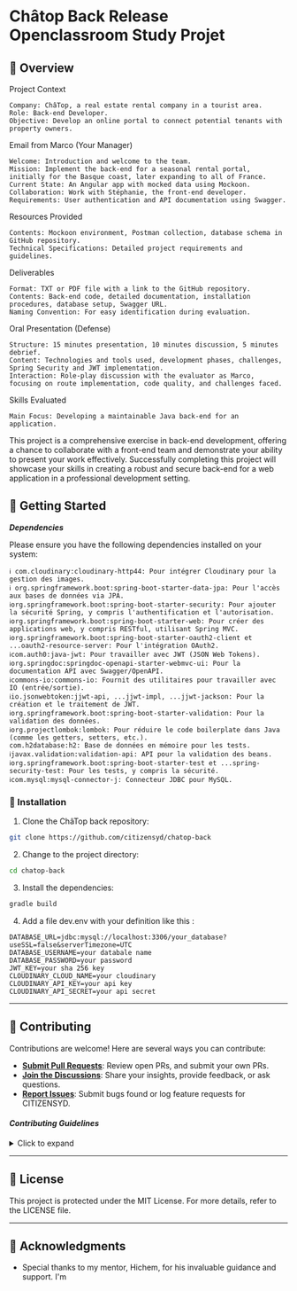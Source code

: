 
# Châtop Back Release Openclassroom Study Projet

## 📍 Overview

Project Context

    Company: ChâTop, a real estate rental company in a tourist area.
    Role: Back-end Developer.
    Objective: Develop an online portal to connect potential tenants with property owners.

Email from Marco (Your Manager)

    Welcome: Introduction and welcome to the team.
    Mission: Implement the back-end for a seasonal rental portal, initially for the Basque coast, later expanding to all of France.
    Current State: An Angular app with mocked data using Mockoon.
    Collaboration: Work with Stéphanie, the front-end developer.
    Requirements: User authentication and API documentation using Swagger.

Resources Provided

    Contents: Mockoon environment, Postman collection, database schema in GitHub repository.
    Technical Specifications: Detailed project requirements and guidelines.

Deliverables

    Format: TXT or PDF file with a link to the GitHub repository.
    Contents: Back-end code, detailed documentation, installation procedures, database setup, Swagger URL.
    Naming Convention: For easy identification during evaluation.

Oral Presentation (Defense)

    Structure: 15 minutes presentation, 10 minutes discussion, 5 minutes debrief.
    Content: Technologies and tools used, development phases, challenges, Spring Security and JWT implementation.
    Interaction: Role-play discussion with the evaluator as Marco, focusing on route implementation, code quality, and challenges faced.

Skills Evaluated

    Main Focus: Developing a maintainable Java back-end for an application.

This project is a comprehensive exercise in back-end development, offering a chance to collaborate with a front-end team and demonstrate your ability to present your work effectively. Successfully completing this project will showcase your skills in creating a robust and secure back-end for a web application in a professional development setting.

## 🚀 Getting Started

***Dependencies***

Please ensure you have the following dependencies installed on your system:

    ℹ️ com.cloudinary:cloudinary-http44: Pour intégrer Cloudinary pour la gestion des images.
    ℹ️ org.springframework.boot:spring-boot-starter-data-jpa: Pour l'accès aux bases de données via JPA.
    ℹ️org.springframework.boot:spring-boot-starter-security: Pour ajouter la sécurité Spring, y compris l'authentification et l'autorisation.
    ℹ️org.springframework.boot:spring-boot-starter-web: Pour créer des applications web, y compris RESTful, utilisant Spring MVC.
    ℹ️org.springframework.boot:spring-boot-starter-oauth2-client et ...oauth2-resource-server: Pour l'intégration OAuth2.
    ℹ️com.auth0:java-jwt: Pour travailler avec JWT (JSON Web Tokens).
    ℹ️org.springdoc:springdoc-openapi-starter-webmvc-ui: Pour la documentation API avec Swagger/OpenAPI.
    ℹ️commons-io:commons-io: Fournit des utilitaires pour travailler avec IO (entrée/sortie).
    ℹ️io.jsonwebtoken:jjwt-api, ...jjwt-impl, ...jjwt-jackson: Pour la création et le traitement de JWT.
    ℹ️org.springframework.boot:spring-boot-starter-validation: Pour la validation des données.
    ℹ️org.projectlombok:lombok: Pour réduire le code boilerplate dans Java (comme les getters, setters, etc.).
    com.h2database:h2: Base de données en mémoire pour les tests.
    ℹ️javax.validation:validation-api: API pour la validation des beans.
    ℹ️org.springframework.boot:spring-boot-starter-test et ...spring-security-test: Pour les tests, y compris la sécurité.
    ℹ️com.mysql:mysql-connector-j: Connecteur JDBC pour MySQL.

### 🔧 Installation


1. Clone the ChâTop back repository:
```sh
git clone https://github.com/citizensyd/chatop-back
```

2. Change to the project directory:
```sh
cd chatop-back
```

3. Install the dependencies:
```sh
gradle build
```
4. Add a file dev.env with your definition like this :
```
DATABASE_URL=jdbc:mysql://localhost:3306/your_database?useSSL=false&serverTimezone=UTC
DATABASE_USERNAME=your databale name
DATABASE_PASSWORD=your password
JWT_KEY=your sha 256 key
CLOUDINARY_CLOUD_NAME=your cloudinary
CLOUDINARY_API_KEY=your api key
CLOUDINARY_API_SECRET=your api secret
```
---

## 🤝 Contributing

Contributions are welcome! Here are several ways you can contribute:

- **[Submit Pull Requests](https://github.com/citizensyd/telesport/blob/main/CONTRIBUTING.md)**: Review open PRs, and submit your own PRs.
- **[Join the Discussions](https://github.com/citizensyd/telesport/discussions)**: Share your insights, provide feedback, or ask questions.
- **[Report Issues](https://github.com/citizensyd/telesport/issues)**: Submit bugs found or log feature requests for CITIZENSYD.

#### *Contributing Guidelines*

<details closed>
<summary>Click to expand</summary>

1. **Fork the Repository**: Start by forking the project repository to your GitHub account.
2. **Clone Locally**: Clone the forked repository to your local machine using a Git client.
   ```sh
   git clone <your-forked-repo-url>
   ```
3. **Create a New Branch**: Always work on a new branch, giving it a descriptive name.
   ```sh
   git checkout -b new-feature-x
   ```
4. **Make Your Changes**: Develop and test your changes locally.
5. **Commit Your Changes**: Commit with a clear and concise message describing your updates.
   ```sh
   git commit -m 'Implemented new feature x.'
   ```
6. **Push to GitHub**: Push the changes to your forked repository.
   ```sh
   git push origin new-feature-x
   ```
7. **Submit a Pull Request**: Create a PR against the original project repository. Clearly describe the changes and their motivations.

Once your PR is reviewed and approved, it will be merged into the main branch.

</details>

---

## 📄 License


This project is protected under the MIT License. For more details, refer to the LICENSE file.

---

## 👏 Acknowledgments

- Special thanks to my mentor, Hichem, for his invaluable guidance and support. I'm 
